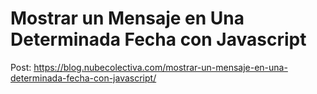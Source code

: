 # Mostrar un Mensaje en Una Determinada Fecha con Javascript
Post: https://blog.nubecolectiva.com/mostrar-un-mensaje-en-una-determinada-fecha-con-javascript/ 
